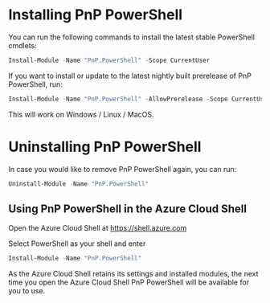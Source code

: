 # Installing PnP PowerShell

You can run the following commands to install the latest stable PowerShell cmdlets:

```powershell
Install-Module -Name "PnP.PowerShell" -Scope CurrentUser
```

If you want to install or update to the latest nightly built prerelease of PnP PowerShell, run:

```powershell
Install-Module -Name "PnP.PowerShell" -AllowPrerelease -Scope CurrentUser
```

This will work on Windows / Linux / MacOS.

# Uninstalling PnP PowerShell

In case you would like to remove PnP PowerShell again, you can run:

```powershell
Uninstall-Module -Name "PnP.PowerShell"
```

## Using PnP PowerShell in the Azure Cloud Shell

Open the Azure Cloud Shell at https://shell.azure.com

Select PowerShell as your shell and enter

```powershell
Install-Module -Name "PnP.PowerShell"
```

As the Azure Cloud Shell retains its settings and installed modules, the next time you open the Azure Cloud Shell PnP PowerShell will be available for you to use.
